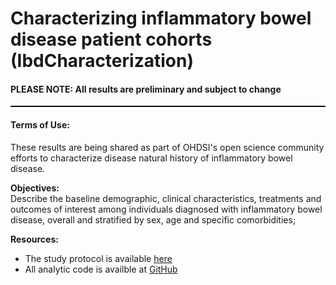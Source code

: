 Characterizing inflammatory bowel disease patient cohorts (IbdCharacterization)
=============
<h4>PLEASE NOTE: All results are preliminary and subject to change</h4>

<hr class="w-100" style="border-top: black 1px solid;">

<h4>Terms of Use:</h4>
<p>These results are being shared as part of OHDSI's open science community efforts to characterize disease natural history of inflammatory bowel disease.</p>

**Objectives:**<br>
Describe the baseline demographic, clinical characteristics, treatments and outcomes of interest among individuals diagnosed with inflammatory bowel disease, overall and stratified by sex, age and specific comorbidities;<br>

**Resources:**<br>
- The study protocol is available <a href="https://github.com/ohdsi-studies/IbdCharacterization/blob/master/documents/Protocol IBD Characterisation V1.6.docx" target="_blank">here</a>
- All analytic code is availble at <a href="https://github.com/ohdsi-studies/IbdCharacterization" target="_blank">GitHub</a>


